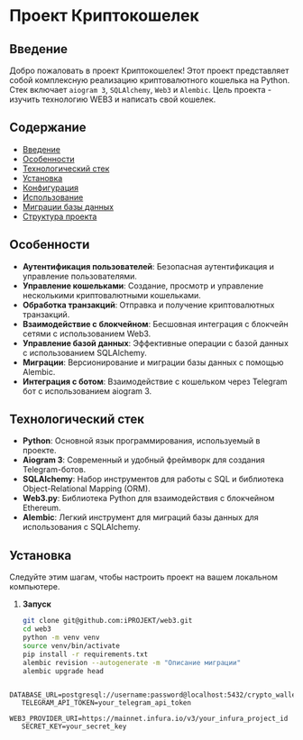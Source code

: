 # Проект Криптокошелек

## Введение

Добро пожаловать в проект Криптокошелек! Этот проект представляет собой комплексную реализацию криптовалютного кошелька на Python. Стек включает `aiogram 3`, `SQLAlchemy`, `Web3` и `Alembic`. Цель проекта - изучить технологию WEB3 и написать свой кошелек.

## Содержание

- [Введение](#введение)
- [Особенности](#особенности)
- [Технологический стек](#технологический-стек)
- [Установка](#установка)
- [Конфигурация](#конфигурация)
- [Использование](#использование)
- [Миграции базы данных](#миграции-базы-данных)
- [Структура проекта](#структура-проекта)

## Особенности

- **Аутентификация пользователей**: Безопасная аутентификация и управление пользователями.
- **Управление кошельками**: Создание, просмотр и управление несколькими криптовалютными кошельками.
- **Обработка транзакций**: Отправка и получение криптовалютных транзакций.
- **Взаимодействие с блокчейном**: Бесшовная интеграция с блокчейн сетями с использованием Web3.
- **Управление базой данных**: Эффективные операции с базой данных с использованием SQLAlchemy.
- **Миграции**: Версионирование и миграции базы данных с помощью Alembic.
- **Интеграция с ботом**: Взаимодействие с кошельком через Telegram бот с использованием aiogram 3.

## Технологический стек

- **Python**: Основной язык программирования, используемый в проекте.
- **Aiogram 3**: Современный и удобный фреймворк для создания Telegram-ботов.
- **SQLAlchemy**: Набор инструментов для работы с SQL и библиотека Object-Relational Mapping (ORM).
- **Web3.py**: Библиотека Python для взаимодействия с блокчейном Ethereum.
- **Alembic**: Легкий инструмент для миграций базы данных для использования с SQLAlchemy.

## Установка

Следуйте этим шагам, чтобы настроить проект на вашем локальном компьютере.

1. **Запуск**

   ```bash
   git clone git@github.com:iPROJEKT/web3.git
   cd web3
   python -m venv venv
   source venv/bin/activate
   pip install -r requirements.txt
   alembic revision --autogenerate -m "Описание миграции"
   alembic upgrade head

```env
   DATABASE_URL=postgresql://username:password@localhost:5432/crypto_wallet
   TELEGRAM_API_TOKEN=your_telegram_api_token
   WEB3_PROVIDER_URI=https://mainnet.infura.io/v3/your_infura_project_id
   SECRET_KEY=your_secret_key
